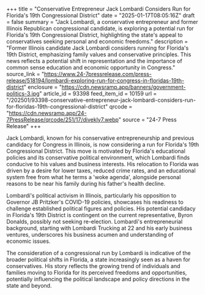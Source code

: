 +++
title = "Conservative Entrepreneur Jack Lombardi Considers Run for Florida's 19th Congressional District"
date = "2025-01-17T08:05:16Z"
draft = false
summary = "Jack Lombardi, a conservative entrepreneur and former Illinois Republican congressional candidate, is exploring a potential run for Florida's 19th Congressional District, highlighting the state's appeal to conservatives seeking personal and economic freedoms."
description = "Former Illinois candidate Jack Lombardi considers running for Florida's 19th District, emphasizing family values and conservative principles. This news reflects a potential shift in representation and the importance of common sense education and economic opportunity in Congress."
source_link = "https://www.24-7pressrelease.com/press-release/518194/lombardi-exploring-run-for-congress-in-floridas-19th-district"
enclosure = "https://cdn.newsramp.app/banners/government-politics-3.jpg"
article_id = 93398
feed_item_id = 10159
url = "/202501/93398-conservative-entrepreneur-jack-lombardi-considers-run-for-floridas-19th-congressional-district"
qrcode = "https://cdn.newsramp.app/24-7PressRelease/qrcode/251/17/divekly7.webp"
source = "24-7 Press Release"
+++

<p>Jack Lombardi, known for his conservative entrepreneurship and previous candidacy for Congress in Illinois, is now considering a run for Florida's 19th Congressional District. This move is motivated by Florida's educational policies and its conservative political environment, which Lombardi finds conducive to his values and business interests. His relocation to Florida was driven by a desire for lower taxes, reduced crime rates, and an educational system free from what he terms a 'woke agenda', alongside personal reasons to be near his family during his father's health decline.</p><p>Lombardi's political activism in Illinois, particularly his opposition to Governor JB Pritzker's COVID-19 policies, showcases his readiness to challenge established political figures and policies. His potential candidacy in Florida's 19th District is contingent on the current representative, Byron Donalds, possibly not seeking re-election. Lombardi's entrepreneurial background, starting with Lombardi Trucking at 22 and his early business ventures, underscores his business acumen and understanding of economic issues.</p><p>The consideration of a congressional run by Lombardi is indicative of the broader political shifts in Florida, a state increasingly seen as a haven for conservatives. His story reflects the growing trend of individuals and families moving to Florida for its perceived freedoms and opportunities, potentially influencing the political landscape and policy directions in the state and beyond.</p>